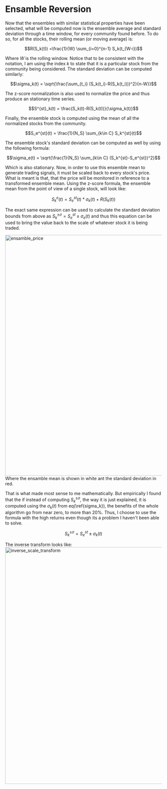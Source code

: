 # Ensamble Reversion

Now that the ensembles with similar statistical properties have been selected, what will be
computed now is the ensemble average and standard deviation through a time window, for 
every community found before. To do so, for all the stocks, their rolling
mean (or moving average) is:

$$R(S_k(t)) =\frac{1}{W} \sum_{i=0}^{n-1} S_k(t_{W-i})$$

Where $W$ is the rolling window. Notice that to be consistent with the notation, 
I am using the index $k$ to state that it is a particular stock from the community 
being considered. The standard deviation can be computed similarly: 

$$\sigma_k(t) = \sqrt{\frac{\sum_{t_i} (S_k(t_i)-R(S_k(t_i)))^2}{n-W}}$$ 

The z-score normalization is also used to normalize the price and thus produce an stationary 
time series. 

$$S^{st}_k(t) = \frac{S_k(t)-R(S_k(t))}{\sigma_k(t)}$$

Finally, the ensemble stock is computed using the mean of all the normalized stocks 
from the community. 

$$S_e^{st}(t) = \frac{1}{N_S} \sum_{k\in C} S_k^{st}(t)$$

The ensemble stock's standard deviation can be computed as well by using the following formula: 

$$\sigma_e(t) = \sqrt{\frac{1}{N_S} \sum_{k\in C} (S_k^{st}-S_e^{st})^2}$$

Which is also stationary. Now, in order to use this ensemble mean to generate trading signals, 
it must be scaled back to every stock's price. What is meant is that, that the price will 
be monitored in reference to a transformed ensemble mean. Using the z-score formula, 
the ensemble mean from the point of view of a single stock, will look like: 

$$S_k^{e}(t) = S_e^{st}(t)*\sigma_k(t) + R(S_k(t))$$ 

The exact same expression can be used to calculate the standard deviation bounds from above as
$S_{k}^{\pm\sigma}=S_{e}^{st}\pm\sigma_e(t)$ and thus this equation can 
be used to bring the value back to the scale of whatever stock it is being traded.

<img width="772" alt="ensamble_price" src="https://github.com/user-attachments/assets/923daa58-3602-4f56-ab90-4cf46f0c8c41">
Where the ensamble mean is shown in white ant the standard deviation in red.


That is what made most sense to me mathematically. But empirically I found that the if instead 
of computing $S_{k}^{\pm\sigma}$, the way it is just explained, it is computed using the $\sigma_k(t)$ 
from eq(\ref{sigma_k}), the benefits of the whole algorithm go from near zero, to more than $20\%$. 
Thus, I choose to use the formula with the high returns even though its a problem I haven't been 
able to solve. 

$$S_{k}^{\pm\sigma}=S_{e}^{st}\pm\sigma_k(t)$$

The inverse transform looks like: 
<img width="759" alt="inverse_scale_transform" src="https://github.com/user-attachments/assets/04833f52-313a-455e-b0f9-fa47d64bbd9f">

